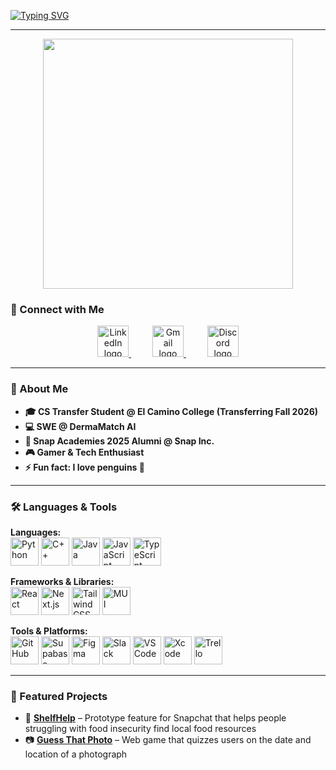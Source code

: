 <!-- Profile README -->

<!-- Animated Typing Header -->
[![Typing SVG](https://readme-typing-svg.demolab.com?font=Fira+Code&size=26&pause=1000&color=00C7FF&center=true&vCenter=true&width=700&lines=Hey+there%2C+I'm+Ricardo+%F0%9F%91%8B;Software+Engineer+%7C+CS+Student)](https://git.io/typing-svg)

---

<div align="center">
  <img height="400" src="https://media.giphy.com/media/eEj9zBa02JsVOPpDvW/giphy.gif" />
</div>

### 💬 Connect with Me
<div align="center">
  <a href="https://www.linkedin.com/in/ricardo-escalante-687a2b31a" target="_blank">
    <img src="https://cdn.jsdelivr.net/gh/devicons/devicon/icons/linkedin/linkedin-original.svg" height="50" alt="LinkedIn logo" />
  </a>
  <img width="30" />
  <a href="mailto:escalante.ricardo06@gmail.com" target="_blank">
    <img src="https://cdn.jsdelivr.net/gh/devicons/devicon/icons/google/google-original.svg" height="50" alt="Gmail logo" />
  </a>
  <img width="30" />
  <a href="https://discordapp.com/users/dr_penguino" target="_blank">
    <img src="https://cdn.simpleicons.org/discord/5865F2" height="50" alt="Discord logo" />
  </a>
</div>

---

### 🐧 About Me  
- **🎓 CS Transfer Student @ El Camino College (Transferring Fall 2026)**  
- **💻 SWE @ DermaMatch AI**  
- **👻 Snap Academies 2025 Alumni @ Snap Inc.**  
- **🎮 Gamer & Tech Enthusiast**  
- **⚡ Fun fact: I love penguins 🐧**

---

### 🛠️ Languages & Tools  

**Languages:**  
<img src="https://cdn.jsdelivr.net/gh/devicons/devicon/icons/python/python-original.svg" height="45" alt="Python" /> 
<img src="https://cdn.jsdelivr.net/gh/devicons/devicon/icons/cplusplus/cplusplus-original.svg" height="45" alt="C++" /> 
<img src="https://cdn.jsdelivr.net/gh/devicons/devicon/icons/java/java-original.svg" height="45" alt="Java" /> 
<img src="https://cdn.jsdelivr.net/gh/devicons/devicon/icons/javascript/javascript-original.svg" height="45" alt="JavaScript" /> 
<img src="https://cdn.jsdelivr.net/gh/devicons/devicon/icons/typescript/typescript-original.svg" height="45" alt="TypeScript" />  

**Frameworks & Libraries:**  
<img src="https://cdn.jsdelivr.net/gh/devicons/devicon/icons/react/react-original.svg" height="45" alt="React" /> 
<img src="https://cdn.jsdelivr.net/gh/devicons/devicon/icons/nextjs/nextjs-original.svg" height="45" alt="Next.js" /> 
<img src="https://cdn.jsdelivr.net/gh/devicons/devicon/icons/tailwindcss/tailwindcss-original-wordmark.svg" height="45" alt="TailwindCSS" /> 
<img src="https://cdn.simpleicons.org/mui/007FFF" height="45" alt="MUI" />  

**Tools & Platforms:**  
<img src="https://cdn.jsdelivr.net/gh/devicons/devicon/icons/github/github-original.svg" height="45" alt="GitHub" /> 
<img src="https://cdn.simpleicons.org/supabase/3ECF8E" height="45" alt="Supabase" /> 
<img src="https://cdn.jsdelivr.net/gh/devicons/devicon/icons/figma/figma-original.svg" height="45" alt="Figma" /> 
<img src="https://cdn.jsdelivr.net/gh/devicons/devicon/icons/slack/slack-original.svg" height="45" alt="Slack" /> 
<img src="https://cdn.jsdelivr.net/gh/devicons/devicon/icons/vscode/vscode-original.svg" height="45" alt="VS Code" /> 
<img src="https://cdn.jsdelivr.net/gh/devicons/devicon/icons/xcode/xcode-original.svg" height="45" alt="Xcode" /> 
<img src="https://cdn.jsdelivr.net/gh/devicons/devicon/icons/trello/trello-plain.svg" height="45" alt="Trello" />  

---

### 🚀 Featured Projects
- 🍲 **[ShelfHelp](https://github.com/gverango/snapchat-final-showcase)** – Prototype feature for Snapchat that helps people struggling with food insecurity find local food resources  
- 📷 **[Guess That Photo](https://github.com/ricardo-escalante06/Guess-That-Photo)** – Web game that quizzes users on the date and location of a photograph  


